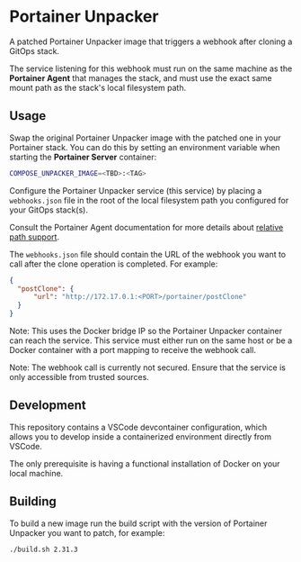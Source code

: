 # Portainer Unpacker

A patched Portainer Unpacker image that triggers a webhook after cloning
a GitOps stack.

The service listening for this webhook must run on the same machine as the
**Portainer Agent** that manages the stack, and must use the exact same mount
path as the stack's local filesystem path.

## Usage

Swap the original Portainer Unpacker image with the patched one in your
Portainer stack. You can do this by setting an environment variable when
starting the **Portainer Server** container:

```sh
COMPOSE_UNPACKER_IMAGE=<TBD>:<TAG>
```

Configure the Portainer Unpacker service (this service) by placing a
`webhooks.json` file in the root of the local filesystem path you configured
for your GitOps stack(s).

Consult the Portainer Agent documentation for more details about
[relative path support](https://docs.portainer.io/advanced/relative-paths).

The `webhooks.json` file should contain the URL of the webhook you want to
call after the clone operation is completed. For example:

```json
{
  "postClone": {
      "url": "http://172.17.0.1:<PORT>/portainer/postClone"
  }
}
```

Note: This uses the Docker bridge IP so the Portainer Unpacker container can
      reach the service. This service must either run on the same host or be a
      Docker container with a port mapping to receive the webhook call.

Note: The webhook call is currently not secured. Ensure that the service is only
      accessible from trusted sources.

## Development

This repository contains a VSCode devcontainer configuration, which allows you
to develop inside a containerized environment directly from VSCode.

The only prerequisite is having a functional installation of Docker on your
local machine.

## Building

To build a new image run the build script with the version of Portainer Unpacker
you want to patch, for example:

```bash
./build.sh 2.31.3
```
